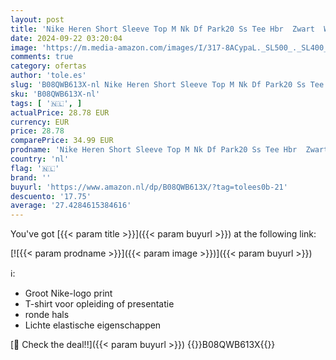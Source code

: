 ```yaml
---
layout: post
title: 'Nike Heren Short Sleeve Top M Nk Df Park20 Ss Tee Hbr  Zwart  Wit  CW6936-010  XL'
date: 2024-09-22 03:20:04
image: 'https://m.media-amazon.com/images/I/317-8ACypaL._SL500_._SL400_.jpg'
comments: true
category: ofertas
author: 'tole.es'
slug: 'B08QWB613X-nl Nike Heren Short Sleeve Top M Nk Df Park20 Ss Tee Hbr...'
sku: 'B08QWB613X-nl'
tags: [ '🇳🇱', ]
actualPrice: 28.78 EUR
currency: EUR
price: 28.78
comparePrice: 34.99 EUR
prodname: 'Nike Heren Short Sleeve Top M Nk Df Park20 Ss Tee Hbr  Zwart  Wit  CW6936-010  XL'
country: 'nl'
flag: '🇳🇱'
brand: ''
buyurl: 'https://www.amazon.nl/dp/B08QWB613X/?tag=tolees0b-21'
descuento: '17.75'
average: '27.4284615384616'
---
```


You've got [{{< param title >}}]({{< param buyurl >}}) at the following link:

[![{{< param prodname >}}]({{< param image >}})]({{< param buyurl >}})

ℹ️:

- Groot Nike-logo print
- T-shirt voor opleiding of presentatie
- ronde hals
- Lichte elastische eigenschappen

[🛒 Check the deal!!]({{< param buyurl >}})
{{<world>}}B08QWB613X{{</world>}}
